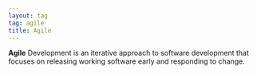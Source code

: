 ```yaml
---
layout: tag
tag: agile
title: Agile 
---
```


**Agile** Development is an iterative approach to software development that focuses on releasing working software early and responding to change.